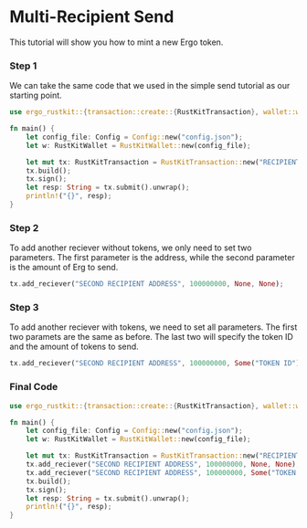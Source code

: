 # Multi-Recipient Send

This tutorial will show you how to mint a new Ergo token.

### Step 1

We can take the same code that we used in the simple send tutorial as our starting point.

```rust
use ergo_rustkit::{transaction::create::{RustKitTransaction}, wallet::wallet::RustKitWallet, config::file::Config};

fn main() {
    let config_file: Config = Config::new("config.json");
    let w: RustKitWallet = RustKitWallet::new(config_file);

    let mut tx: RustKitTransaction = RustKitTransaction::new("RECIPIENT ADDRESS", 100000000, w);
    tx.build();
    tx.sign();
    let resp: String = tx.submit().unwrap();
    println!("{}", resp);
}
```

### Step 2

To add another reciever without tokens, we only need to set two parameters. The first parameter is the address, while the second parameter is the amount of Erg to send.

```rust
tx.add_reciever("SECOND RECIPIENT ADDRESS", 100000000, None, None);
```

### Step 3

To add another reciever with tokens, we need to set all parameters. The first two paramets are the same as before. The last two will specify the token ID and the amount of tokens to send.

```rust
tx.add_reciever("SECOND RECIPIENT ADDRESS", 100000000, Some("TOKEN ID"), Some(1000));
```

### Final Code 

```rust
use ergo_rustkit::{transaction::create::{RustKitTransaction}, wallet::wallet::RustKitWallet, config::file::Config};

fn main() {
    let config_file: Config = Config::new("config.json");
    let w: RustKitWallet = RustKitWallet::new(config_file);

    let mut tx: RustKitTransaction = RustKitTransaction::new("RECIPIENT ADDRESS", 100000000, w);
    tx.add_reciever("SECOND RECIPIENT ADDRESS", 100000000, None, None);
    tx.add_reciever("SECOND RECIPIENT ADDRESS", 100000000, Some("TOKEN ID"), Some(1000));
    tx.build();
    tx.sign();
    let resp: String = tx.submit().unwrap();
    println!("{}", resp);
}
```